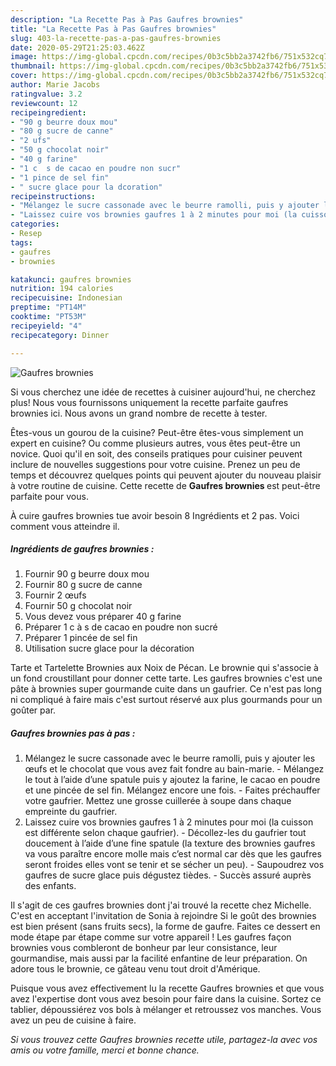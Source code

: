 ```yaml
---
description: "La Recette Pas à Pas Gaufres brownies"
title: "La Recette Pas à Pas Gaufres brownies"
slug: 403-la-recette-pas-a-pas-gaufres-brownies
date: 2020-05-29T21:25:03.462Z
image: https://img-global.cpcdn.com/recipes/0b3c5bb2a3742fb6/751x532cq70/gaufres-brownies-photo-principale-de-la-recette.jpg
thumbnail: https://img-global.cpcdn.com/recipes/0b3c5bb2a3742fb6/751x532cq70/gaufres-brownies-photo-principale-de-la-recette.jpg
cover: https://img-global.cpcdn.com/recipes/0b3c5bb2a3742fb6/751x532cq70/gaufres-brownies-photo-principale-de-la-recette.jpg
author: Marie Jacobs
ratingvalue: 3.2
reviewcount: 12
recipeingredient:
- "90 g beurre doux mou"
- "80 g sucre de canne"
- "2 ufs"
- "50 g chocolat noir"
- "40 g farine"
- "1 c  s de cacao en poudre non sucr"
- "1 pince de sel fin"
- " sucre glace pour la dcoration"
recipeinstructions:
- "Mélangez le sucre cassonade avec le beurre ramolli, puis y ajouter les œufs et le chocolat que vous avez fait fondre au bain-marie. Mélangez le tout à l’aide d’une spatule puis y ajoutez la farine, le cacao en poudre et une pincée de sel fin. Mélangez encore une fois. Faites préchauffer votre gaufrier. Mettez une grosse cuillerée à soupe dans chaque empreinte du gaufrier."
- "Laissez cuire vos brownies gaufres 1 à 2 minutes pour moi (la cuisson est différente selon chaque gaufrier). Décollez-les du gaufrier tout doucement à l’aide d’une fine spatule (la texture des brownies gaufres va vous paraître encore molle mais c’est normal car dès que les gaufres seront froides elles vont se tenir et se sécher un peu). Saupoudrez vos gaufres de sucre glace puis dégustez tièdes. Succès assuré auprès des enfants."
categories:
- Resep
tags:
- gaufres
- brownies

katakunci: gaufres brownies 
nutrition: 194 calories
recipecuisine: Indonesian
preptime: "PT14M"
cooktime: "PT53M"
recipeyield: "4"
recipecategory: Dinner

---
```



![Gaufres brownies](https://img-global.cpcdn.com/recipes/0b3c5bb2a3742fb6/751x532cq70/gaufres-brownies-photo-principale-de-la-recette.jpg)

Si vous cherchez une idée de recettes à cuisiner aujourd'hui, ne cherchez plus! Nous vous fournissons uniquement la recette parfaite gaufres brownies ici. Nous avons un grand nombre de recette à tester.

Êtes-vous un gourou de la cuisine? Peut-être êtes-vous simplement un expert en cuisine? Ou comme plusieurs autres, vous êtes peut-être un novice. Quoi qu'il en soit, des conseils pratiques pour cuisiner peuvent inclure de nouvelles suggestions pour votre cuisine. Prenez un peu de temps et découvrez quelques points qui peuvent ajouter du nouveau plaisir à votre routine de cuisine. Cette recette de <strong> Gaufres brownies </strong> est peut-être parfaite pour vous.

<!--inarticleads1-->

À cuire gaufres brownies tue avoir besoin 8 Ingrédients et 2 pas. Voici comment vous atteindre il.

##### Ingrédients de gaufres brownies :

1. Fournir 90 g beurre doux mou
1. Fournir 80 g sucre de canne
1. Fournir 2 œufs
1. Fournir 50 g chocolat noir
1. Vous devez vous préparer 40 g farine
1. Préparer 1 c à s de cacao en poudre non sucré
1. Préparer 1 pincée de sel fin
1. Utilisation  sucre glace pour la décoration


Tarte et Tartelette Brownies aux Noix de Pécan. Le brownie qui s&#39;associe à un fond croustillant pour donner cette tarte. Les gaufres brownies c&#39;est une pâte à brownies super gourmande cuite dans un gaufrier. Ce n&#39;est pas long ni compliqué à faire mais c&#39;est surtout réservé aux plus gourmands pour un goûter par. 

<!--inarticleads2-->

##### Gaufres brownies pas à pas :

1. Mélangez le sucre cassonade avec le beurre ramolli, puis y ajouter les œufs et le chocolat que vous avez fait fondre au bain-marie. - Mélangez le tout à l’aide d’une spatule puis y ajoutez la farine, le cacao en poudre et une pincée de sel fin. Mélangez encore une fois. - Faites préchauffer votre gaufrier. Mettez une grosse cuillerée à soupe dans chaque empreinte du gaufrier.
1. Laissez cuire vos brownies gaufres 1 à 2 minutes pour moi (la cuisson est différente selon chaque gaufrier). - Décollez-les du gaufrier tout doucement à l’aide d’une fine spatule (la texture des brownies gaufres va vous paraître encore molle mais c’est normal car dès que les gaufres seront froides elles vont se tenir et se sécher un peu). - Saupoudrez vos gaufres de sucre glace puis dégustez tièdes. - Succès assuré auprès des enfants.


Il s&#39;agit de ces gaufres brownies dont j&#39;ai trouvé la recette chez Michelle. C&#39;est en acceptant l&#39;invitation de Sonia à rejoindre Si le goût des brownies est bien présent (sans fruits secs), la forme de gaufre. Faites ce dessert en mode étape par étape comme sur votre appareil ! Les gaufres façon brownies vous combleront de bonheur par leur consistance, leur gourmandise, mais aussi par la facilité enfantine de leur préparation. On adore tous le brownie, ce gâteau venu tout droit d&#39;Amérique. 

<!--inarticleads1-->

<p>
Puisque vous avez effectivement lu la recette Gaufres brownies et que vous avez l'expertise dont vous avez besoin pour faire dans la cuisine. Sortez ce tablier, dépoussiérez vos bols à mélanger et retroussez vos manches. Vous avez un peu de cuisine à faire.
</p>

<p>
<i>Si vous trouvez cette Gaufres brownies recette utile, partagez-la avec vos amis ou votre famille, merci et bonne chance.</i>
</p>
